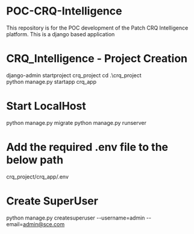 # POC-CRQ-Intelligence
This repository is for the POC development of the Patch CRQ Intelligence platform.
This is a django based application


# CRQ_Intelligence - Project Creation
django-admin startproject crq_project
cd .\crq_project\
python manage.py startapp crq_app

# Start LocalHost
python manage.py migrate
python manage.py runserver

# Add the required .env file to the below path
crq_project/crq_app/.env

# Create SuperUser
python manage.py createsuperuser --username=admin --email=admin@sce.com